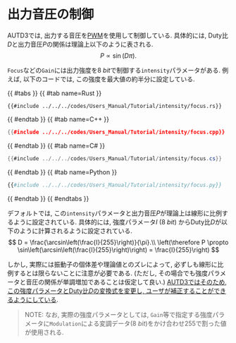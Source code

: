 # 出力音圧の制御

AUTD3では, 出力する音圧を[PWM](./../../Theory/pwm.md)を使用して制御している.
具体的には, Duty比$D$と出力音圧$P$の関係は理論上以下のように表される.
$$
P \propto \sin\left(D\pi\right).
$$

`Focus`などの`Gain`には出力強度を$\SI{8}{bit}$で制御する`intensity`パラメータがある.
例えば, 以下のコードでは, この強度を最大値の約半分に設定している.

{{ #tabs }}
{{ #tab name=Rust }}
```rust,edition2024
{{#include ../../../codes/Users_Manual/Tutorial/intensity/focus.rs}}
```
{{ #endtab }}
{{ #tab name=C++ }}
```cpp
{{#include ../../../codes/Users_Manual/Tutorial/intensity/focus.cpp}}
```
{{ #endtab }}
{{ #tab name=C# }}
```cs
{{#include ../../../codes/Users_Manual/Tutorial/intensity/focus.cs}}
```
{{ #endtab }}
{{ #tab name=Python }}
```python
{{#include ../../../codes/Users_Manual/Tutorial/intensity/focus.py}}
```
{{ #endtab }}
{{ #endtabs }}

デフォルトでは, この`intensity`パラメータと出力音圧$P$が理論上は線形に比例するように設定されている.
具体的には, 強度パラメータ$I$ ($\SI{8}{bit}$) からDuty比$D$が以下のように計算されるように設定されている.
$$
D = \frac{\arcsin\left(\frac{I}{255}\right)}{\pi}.\\
\left(\therefore P \propto \sin\left(\arcsin\left(\frac{I}{255}\right)\right) = \frac{I}{255}\right)
$$

しかし, 実際には振動子の個体差や理論値とのズレによって, 必ずしも線形に比例するとは限らないことに注意が必要である.
(ただし, その場合でも強度パラメータと音圧の関係が単調増加であることは仮定して良い.)
[AUTD3ではそのため, この強度パラメータとDuty比$D$の変換式を変更し, ユーザが補正することができるようにしている](../API/pulse_width_encoder.md).

> NOTE: なお, 実際の強度パラメータとしては, `Gain`等で指定する強度パラメータに`Modulation`による変調データ($\SI{8}{bit}$)をかけ合わせ$255$で割った値が使用される.
